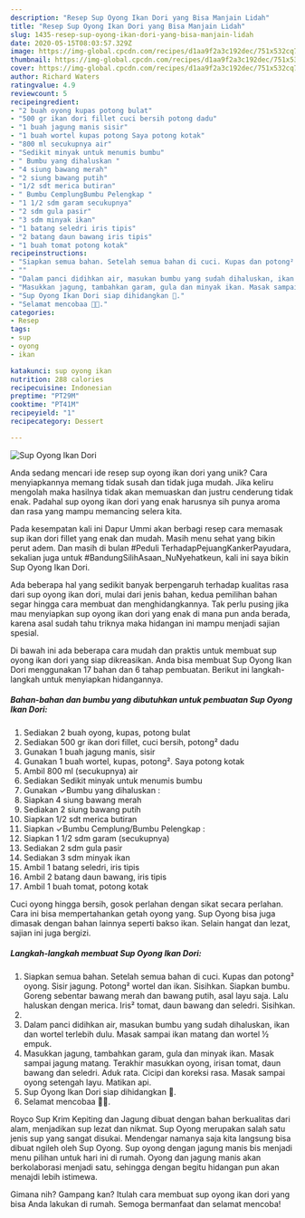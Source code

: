 ```yaml
---
description: "Resep Sup Oyong Ikan Dori yang Bisa Manjain Lidah"
title: "Resep Sup Oyong Ikan Dori yang Bisa Manjain Lidah"
slug: 1435-resep-sup-oyong-ikan-dori-yang-bisa-manjain-lidah
date: 2020-05-15T08:03:57.329Z
image: https://img-global.cpcdn.com/recipes/d1aa9f2a3c192dec/751x532cq70/sup-oyong-ikan-dori-foto-resep-utama.jpg
thumbnail: https://img-global.cpcdn.com/recipes/d1aa9f2a3c192dec/751x532cq70/sup-oyong-ikan-dori-foto-resep-utama.jpg
cover: https://img-global.cpcdn.com/recipes/d1aa9f2a3c192dec/751x532cq70/sup-oyong-ikan-dori-foto-resep-utama.jpg
author: Richard Waters
ratingvalue: 4.9
reviewcount: 5
recipeingredient:
- "2 buah oyong kupas potong bulat"
- "500 gr ikan dori fillet cuci bersih potong dadu"
- "1 buah jagung manis sisir"
- "1 buah wortel kupas potong Saya potong kotak"
- "800 ml secukupnya air"
- "Sedikit minyak untuk menumis bumbu"
- " Bumbu yang dihaluskan "
- "4 siung bawang merah"
- "2 siung bawang putih"
- "1/2 sdt merica butiran"
- " Bumbu CemplungBumbu Pelengkap "
- "1 1/2 sdm garam secukupnya"
- "2 sdm gula pasir"
- "3 sdm minyak ikan"
- "1 batang seledri iris tipis"
- "2 batang daun bawang iris tipis"
- "1 buah tomat potong kotak"
recipeinstructions:
- "Siapkan semua bahan. Setelah semua bahan di cuci. Kupas dan potong² oyong. Sisir jagung. Potong² wortel dan ikan. Sisihkan. Siapkan bumbu. Goreng sebentar bawang merah dan bawang putih, asal layu saja. Lalu haluskan dengan merica. Iris² tomat, daun bawang dan seledri. Sisihkan."
- ""
- "Dalam panci didihkan air, masukan bumbu yang sudah dihaluskan, ikan dan wortel terlebih dulu. Masak sampai ikan matang dan wortel ½ empuk."
- "Masukkan jagung, tambahkan garam, gula dan minyak ikan. Masak sampai jagung matang. Terakhir masukkan oyong, irisan tomat, daun bawang dan seledri. Aduk rata. Cicipi dan koreksi rasa. Masak sampai oyong setengah layu. Matikan api."
- "Sup Oyong Ikan Dori siap dihidangkan 🤩."
- "Selamat mencobaa 🤗🥰."
categories:
- Resep
tags:
- sup
- oyong
- ikan

katakunci: sup oyong ikan 
nutrition: 288 calories
recipecuisine: Indonesian
preptime: "PT29M"
cooktime: "PT41M"
recipeyield: "1"
recipecategory: Dessert

---
```



![Sup Oyong Ikan Dori](https://img-global.cpcdn.com/recipes/d1aa9f2a3c192dec/751x532cq70/sup-oyong-ikan-dori-foto-resep-utama.jpg)

Anda sedang mencari ide resep sup oyong ikan dori yang unik? Cara menyiapkannya memang tidak susah dan tidak juga mudah. Jika keliru mengolah maka hasilnya tidak akan memuaskan dan justru cenderung tidak enak. Padahal sup oyong ikan dori yang enak harusnya sih punya aroma dan rasa yang mampu memancing selera kita.

Pada kesempatan kali ini Dapur Ummi akan berbagi resep cara memasak sup ikan dori fillet yang enak dan mudah. Masih menu sehat yang bikin perut adem. Dan masih di bulan #Peduli TerhadapPejuangKankerPayudara, sekalian juga untuk #BandungSilihAsaan_NuNyehatkeun, kali ini saya bikin Sup Oyong Ikan Dori.

Ada beberapa hal yang sedikit banyak berpengaruh terhadap kualitas rasa dari sup oyong ikan dori, mulai dari jenis bahan, kedua pemilihan bahan segar hingga cara membuat dan menghidangkannya. Tak perlu pusing jika mau menyiapkan sup oyong ikan dori yang enak di mana pun anda berada, karena asal sudah tahu triknya maka hidangan ini mampu menjadi sajian spesial.


Di bawah ini ada beberapa cara mudah dan praktis untuk membuat sup oyong ikan dori yang siap dikreasikan. Anda bisa membuat Sup Oyong Ikan Dori menggunakan 17 bahan dan 6 tahap pembuatan. Berikut ini langkah-langkah untuk menyiapkan hidangannya.

<!--inarticleads1-->

##### Bahan-bahan dan bumbu yang dibutuhkan untuk pembuatan Sup Oyong Ikan Dori:

1. Sediakan 2 buah oyong, kupas, potong bulat
1. Sediakan 500 gr ikan dori fillet, cuci bersih, potong² dadu
1. Gunakan 1 buah jagung manis, sisir
1. Gunakan 1 buah wortel, kupas, potong². Saya potong kotak
1. Ambil 800 ml (secukupnya) air
1. Sediakan Sedikit minyak untuk menumis bumbu
1. Gunakan  ✓Bumbu yang dihaluskan :
1. Siapkan 4 siung bawang merah
1. Sediakan 2 siung bawang putih
1. Siapkan 1/2 sdt merica butiran
1. Siapkan  ✓Bumbu Cemplung/Bumbu Pelengkap :
1. Siapkan 1 1/2 sdm garam (secukupnya)
1. Sediakan 2 sdm gula pasir
1. Sediakan 3 sdm minyak ikan
1. Ambil 1 batang seledri, iris tipis
1. Ambil 2 batang daun bawang, iris tipis
1. Ambil 1 buah tomat, potong kotak


Cuci oyong hingga bersih, gosok perlahan dengan sikat secara perlahan. Cara ini bisa mempertahankan getah oyong yang. Sup Oyong bisa juga dimasak dengan bahan lainnya seperti bakso ikan. Selain hangat dan lezat, sajian ini juga bergizi. 

<!--inarticleads2-->

##### Langkah-langkah membuat Sup Oyong Ikan Dori:

1. Siapkan semua bahan. Setelah semua bahan di cuci. Kupas dan potong² oyong. Sisir jagung. Potong² wortel dan ikan. Sisihkan. Siapkan bumbu. Goreng sebentar bawang merah dan bawang putih, asal layu saja. Lalu haluskan dengan merica. Iris² tomat, daun bawang dan seledri. Sisihkan.
1. 
1. Dalam panci didihkan air, masukan bumbu yang sudah dihaluskan, ikan dan wortel terlebih dulu. Masak sampai ikan matang dan wortel ½ empuk.
1. Masukkan jagung, tambahkan garam, gula dan minyak ikan. Masak sampai jagung matang. Terakhir masukkan oyong, irisan tomat, daun bawang dan seledri. Aduk rata. Cicipi dan koreksi rasa. Masak sampai oyong setengah layu. Matikan api.
1. Sup Oyong Ikan Dori siap dihidangkan 🤩.
1. Selamat mencobaa 🤗🥰.


Royco Sup Krim Kepiting dan Jagung dibuat dengan bahan berkualitas dari alam, menjadikan sup lezat dan nikmat. Sup Oyong merupakan salah satu jenis sup yang sangat disukai. Mendengar namanya saja kita langsung bisa dibuat ngileh oleh Sup Oyong. Sup oyong dengan jagung manis bis menjadi menu pilihan untuk hari ini di rumah. Oyong dan jagung manis akan berkolaborasi menjadi satu, sehingga dengan begitu hidangan pun akan menajdi lebih istimewa. 

Gimana nih? Gampang kan? Itulah cara membuat sup oyong ikan dori yang bisa Anda lakukan di rumah. Semoga bermanfaat dan selamat mencoba!

